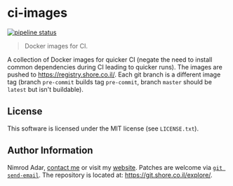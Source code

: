 # ci-images

[![pipeline status](https://git.shore.co.il/shore/ci-images/badges/master/pipeline.svg)](https://git.shore.co.il/shore/ci-images/-/commits/master)

> Docker images for CI.

A collection of Docker images for quicker CI (negate the need to install common
dependencies during CI leading to quicker runs). The images are pushed to
https://registry.shore.co.il/. Each git branch is a different image tag (branch
`pre-commit` builds tag `pre-commit`, branch `master` should be `latest` but
isn't buildable).

## License

This software is licensed under the MIT license (see `LICENSE.txt`).

## Author Information

Nimrod Adar, [contact me](mailto:nimrod@shore.co.il) or visit my
[website](https://www.shore.co.il/). Patches are welcome via
[`git send-email`](http://git-scm.com/book/en/v2/Git-Commands-Email). The repository
is located at: <https://git.shore.co.il/explore/>.
